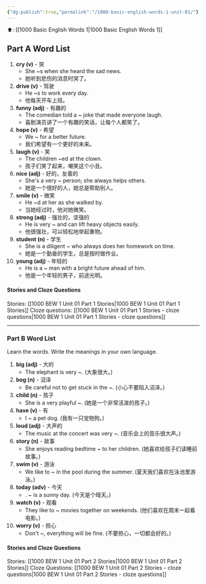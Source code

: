 ```yaml
---
{"dg-publish":true,"permalink":"/1000-basic-english-words-1-unit-01/"}
---
```


⬆️: [[1000 Basic English Words 1\|1000 Basic English Words 1]]

## Part A Word List

1. **cry (v)** - 哭
    - She ~s when she heard the sad news. 
    - 她听到悲伤的消息时哭了。
2. **drive (v)** - 驾驶
    - He ~s to work every day. 
    - 他每天开车上班。
3. **funny (adj)** - 有趣的
    - The comedian told a ~ joke that made everyone laugh. 
    - 喜剧演员讲了一个有趣的笑话，让每个人都笑了。
4. **hope (v)** - 希望
    - We ~ for a better future. 
    - 我们希望有一个更好的未来。
5. **laugh (v)** - 笑
    - The children ~ed at the clown. 
    - 孩子们笑了起来，嘲笑这个小丑。
6. **nice (adj)** - 好的，友善的
    - She's a very ~ person; she always helps others.
    - 她是一个很好的人，她总是帮助别人。
7. **smile (v)** - 微笑
    - He ~d at her as she walked by. 
    - 当她经过时，他对她微笑。
8. **strong (adj)** - 强壮的，坚强的
    - He is very ~ and can lift heavy objects easily. 
    - 他很强壮，可以轻松地举起重物。
9. **student (n)** - 学生
    - She is a diligent ~ who always does her homework on time.
    - 她是一个勤奋的学生，总是按时做作业。
10. **young (adj)** - 年轻的
    - He is a ~ man with a bright future ahead of him.
    - 他是一个年轻的男子，前途光明。

#### Stories and Cloze Questions
Stories: [[1000 BEW 1 Unit 01 Part 1 Stories\|1000 BEW 1 Unit 01 Part 1 Stories]]
Cloze questions: [[1000 BEW 1 Unit 01 Part 1 Stories - cloze questions\|1000 BEW 1 Unit 01 Part 1 Stories - cloze questions]]

---

### Part B Word List
Learn the words. Write the meanings in your own language.

1. **big (adj)** - 大的
    -  The elephant is very ~. (大象很大。)
2. **bog (n)** - 沼泽
    - Be careful not to get stuck in the ~. (小心不要陷入沼泽。)
3. **child (n)** - 孩子
    - She is a very playful ~. (她是一个非常活泼的孩子。)
4. **have (v)** - 有
    - I ~ a pet dog. (我有一只宠物狗。)
5. **loud (adj)** - 大声的
    - The music at the concert was very ~. (音乐会上的音乐很大声。)
6. **story (n)** - 故事
    - She enjoys reading bedtime ~ to her children. (她喜欢给孩子们读睡前故事。)
7. **swim (v)** - 游泳
    - We like to ~ in the pool during the summer. (夏天我们喜欢在泳池里游泳。)
8. **today (adv)** - 今天
    - . ~ is a sunny day. (今天是个晴天。)
9. **watch (v)** - 观看
    - They like to ~ movies together on weekends. (他们喜欢在周末一起看电影。)
10. **worry (v)** - 担心
    - Don't ~, everything will be fine. (不要担心，一切都会好的。)

#### Stories and Cloze Questions
Stories: [[1000 BEW 1 Unit 01 Part 2 Stories\|1000 BEW 1 Unit 01 Part 2 Stories]]
Cloze Questions: [[1000 BEW 1 Unit 01 Part 2 Stories - cloze questions\|1000 BEW 1 Unit 01 Part 2 Stories - cloze questions]]